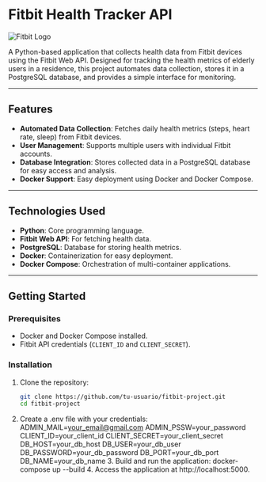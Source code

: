 # Fitbit Health Tracker API

![Fitbit Logo](https://upload.wikimedia.org/wikipedia/commons/8/8e/Fitbit_logo_2016.svg)

A Python-based application that collects health data from Fitbit devices using the Fitbit Web API. Designed for tracking the health metrics of elderly users in a residence, this project automates data collection, stores it in a PostgreSQL database, and provides a simple interface for monitoring.

---

## Features

- **Automated Data Collection**: Fetches daily health metrics (steps, heart rate, sleep) from Fitbit devices.
- **User Management**: Supports multiple users with individual Fitbit accounts.
- **Database Integration**: Stores collected data in a PostgreSQL database for easy access and analysis.
- **Docker Support**: Easy deployment using Docker and Docker Compose.

---

## Technologies Used

- **Python**: Core programming language.
- **Fitbit Web API**: For fetching health data.
- **PostgreSQL**: Database for storing health metrics.
- **Docker**: Containerization for easy deployment.
- **Docker Compose**: Orchestration of multi-container applications.

---

## Getting Started

### Prerequisites

- Docker and Docker Compose installed.
- Fitbit API credentials (`CLIENT_ID` and `CLIENT_SECRET`).

### Installation

1. Clone the repository:
   ```bash
   git clone https://github.com/tu-usuario/fitbit-project.git
   cd fitbit-project
2. Create a .env file with your credentials:
        ADMIN_MAIL=your_email@gmail.com
        ADMIN_PSSW=your_password
        CLIENT_ID=your_client_id
        CLIENT_SECRET=your_client_secret
        DB_HOST=your_db_host
        DB_USER=your_db_user
        DB_PASSWORD=your_db_password
        DB_PORT=your_db_port
        DB_NAME=your_db_name
   3. Build and run the application:
      docker-compose up --build
   4. Access the application at http://localhost:5000.
